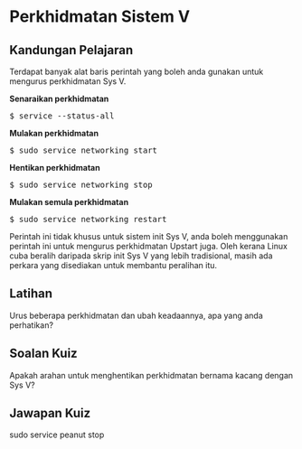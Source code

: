 # Perkhidmatan Sistem V

## Kandungan Pelajaran

Terdapat banyak alat baris perintah yang boleh anda gunakan untuk mengurus perkhidmatan Sys V.

<b>Senaraikan perkhidmatan</b>

<pre>$ service --status-all</pre>

<b>Mulakan perkhidmatan</b>

<pre>$ sudo service networking start</pre>

<b>Hentikan perkhidmatan</b>

<pre>$ sudo service networking stop</pre>

<b>Mulakan semula perkhidmatan</b>

<pre>$ sudo service networking restart</pre>

Perintah ini tidak khusus untuk sistem init Sys V, anda boleh menggunakan perintah ini untuk mengurus perkhidmatan Upstart juga. Oleh kerana Linux cuba beralih daripada skrip init Sys V yang lebih tradisional, masih ada perkara yang disediakan untuk membantu peralihan itu.

## Latihan

Urus beberapa perkhidmatan dan ubah keadaannya, apa yang anda perhatikan?

## Soalan Kuiz

Apakah arahan untuk menghentikan perkhidmatan bernama kacang dengan Sys V?

## Jawapan Kuiz

sudo service peanut stop